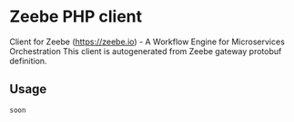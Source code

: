 # Zeebe PHP client

Client for Zeebe (https://zeebe.io) - A Workflow Engine for Microservices Orchestration
This client is autogenerated from Zeebe gateway protobuf definition.

## Usage
```php
soon
```

